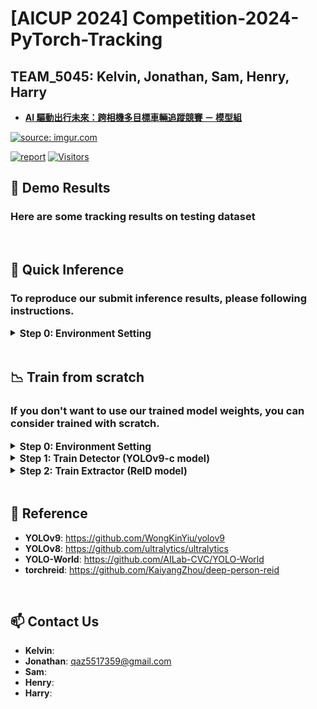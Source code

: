 # [AICUP 2024] Competition-2024-PyTorch-Tracking


## TEAM_5045: Kelvin, Jonathan, Sam, Henry, Harry  
- [**AI 驅動出行未來：跨相機多目標車輛追蹤競賽 － 模型組**](https://tbrain.trendmicro.com.tw/Competitions/Details/33)  

<a href="https://tbrain.trendmicro.com.tw/Competitions/Details/33"><img src="https://i.imgur.com/3nfLbdW.png" title="source: imgur.com" /></a>  



[![report](https://img.shields.io/badge/Supplementary-Report-yellow)]()
[![Visitors](https://api.visitorbadge.io/api/visitors?path=https%3A%2F%2Fgithub.com%2FFanChiMao%2FCompetition-2024-PyTorch-Tracking&label=visitors&countColor=%232ccce4&style=plastic)]()


## 🚗 Demo Results
### Here are some tracking results on testing dataset  

<br>


## 📌 Quick Inference
### To reproduce our submit inference results, please following instructions.

<details>
  <summary><span style="font-size: 1.1em; vertical-align: middle;"><b>Step 0: Environment Setting</b></span></summary>

  - **Download the Repo**
    ```commandline
    git clone https://github.com/FanChiMao/Competition-2024-PyTorch-Tracking.git
    git submodule update --init
    ```
  
  - **Prepare the environment**  
    ❗ **Noted:** Please check your GPU and OS environment, and go to the [**PyTorch Website**](https://pytorch.org/get-started/previous-versions/) to install first. 

    ```commandline
    conda create --name AICUP_envs python=3.8
    pip install -r requirements.txt
    ```
  
  - **Prepare datasets**
    - Go to the [**official website**](https://tbrain.trendmicro.com.tw/Competitions/Details/33) to download the datasets.
    - Place testing set (`32_33_AI_CUP_testdataset` folder) in [./datasets](datasets).  
    <br>
  - **Prepare trained model weights**  
    - Go to the download the pretrained weights in our [**github release**]().
    - Place all of the model weights in [./weights](weights)

</details>




<br>

## 📉 Train from scratch
### If you don't want to use our trained model weights, you can consider trained with scratch.

<details>
  <summary><span style="font-size: 1.1em; vertical-align: middle;"><b>Step 0: Environment Setting</b></span></summary>

  - **Download the Repo**
    ```commandline
    git clone https://github.com/FanChiMao/Competition-2024-PyTorch-Tracking.git
    git submodule update --init
    ```
  
  - **Prepare the environment**  
    ❗ **Noted:** Please check your GPU and OS environment, and go to the [**PyTorch Website**](https://pytorch.org/get-started/previous-versions/) to install first. 

    ```commandline
    conda create --name AICUP_envs python=3.8
    pip install -r requirements.txt
    ```
  
  - **Prepare datasets**
    - Go to the [**official website**](https://tbrain.trendmicro.com.tw/Competitions/Details/33) to download the datasets, and place them in the `./datasets` folder.

</details>


<details>
  <summary><span style="font-size: 1.1em; vertical-align: middle;"><b>Step 1: Train Detector (YOLOv9-c model)</b></span></summary>

  - Preprocess the datasets
    ```commandline
    python .\Detector\data_prepare.py --AICUP_dir ./datasets/32_33_train_v2/train --YOLOv9_dir ./datasets/detector_datasets --train_ratio 1
    ```
  
  - Set the correct data path  
    Correct the `path` argument in [**Detector\detector.yaml**](./Detector/detector.yaml) as the path after previous preprocessing  
    <br>
  
  - Start training by using following command
    ```commandline
    python .\Detector\yolov9\train_dual.py --weights .\Detector\yolov9-c.pt --cfg .\Detector\yolov9\models\detect\yolov9-c.yaml --data .\Detector\detector.yaml --device 0 --batch-size 4 --epochs 50 --hyp .\Detector\yolov9\data\hyps\hyp.scratch-high.yaml --name yolov9-c --close-mosaic 15 --cos-lr
    ```
  
  - 📑 For more details about the `Detector` of our method, you can check [**here**](Detector/README.md).

</details>


<details>
  <summary><span style="font-size: 1.1em; vertical-align: middle;"><b>Step 2: Train Extractor (ReID model)</b></span></summary>


  - Preprocess the datasets
    ```commandline
    python .\Extractor\data_prepare.py --AICUP_dir ./datasets/32_33_train_v2/train --reid_dir ./datasets/extractor_datasets
    ```
  
  - Set the correct data path  
    Correct the `path` argument in [**Extractor\extractor.yaml**](./Extractor/extractor.yaml) as the path after previous preprocessing  
    <br>
  
  - Start training by using following command
    ```commandline
    python .\Extractor\train_reid_model.py
    ```
  
  - 📑 For more details about the `Extractor` of our method, you can check [**here**](Extractor/README.md).

</details>
<br>



## 🧾 Reference
- **YOLOv9**: https://github.com/WongKinYiu/yolov9
- **YOLOv8**: https://github.com/ultralytics/ultralytics
- **YOLO-World**: https://github.com/AILab-CVC/YOLO-World
- **torchreid**: https://github.com/KaiyangZhou/deep-person-reid
<br>

## 📫 Contact Us
- **Kelvin**: 
- **Jonathan**: [qaz5517359@gmail.com]()
- **Sam**: 
- **Henry**: 
- **Harry**:
